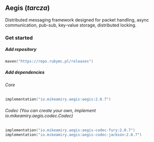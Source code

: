 ## Aegis (*tarcza*)

Distributed messaging framework designed for packet handling, async communication, pub-sub,
key-value storage, distributed locking.

### Get started

##### Add repository

```kotlin
maven("https://repo.rubymc.pl/releases")
```

##### Add dependencies

###### Core
```kotlin
implementation("io.mikeamiry.aegis:aegis:2.0.7")
```

###### Codec (You can create your own, implement io.mikeamiry.aegis.codec.Codec)
```kotlin
implementation("io.mikeamiry.aegis:aegis-codec-fury:2.0.7")
implementation("io.mikeamiry.aegis:aegis-codec-jackson:2.0.7")
```
